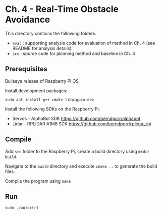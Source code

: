 # Ch. 4 - Real-Time Obstacle Avoidance 

This directory contains the following folders: 

- `eval` : supporting analysis code for evaluation of method in Ch. 4 (see README for analysis details)
- `src` : source code for planning method and baseline in Ch. 4

## Prerequisites 

Bullseye release of Raspberry Pi OS

Install development packages:

`sudo apt install g++ cmake libpigpio-dev`

Install the following SDKs on the Raspberry Pi:

- Servos - AlphaBot SDK https://github.com/berndporr/alphabot
- Lidar - RPLIDAR A1M8 SDK https://github.com/berndporr/rplidar_rpi

## Compile 

Add `src` folder to the Raspberry Pi, create a build directory using `mkdir build`.  

Navigate to the `build` directory and execute ```cmake ..``` to generate the build files. 

Compile the program using ```make```

## Run

```sudo ./autoctrl```

<!-- [I'm an inline-style link](https://youtu.be/FpOAJW28D9s) -->
  

